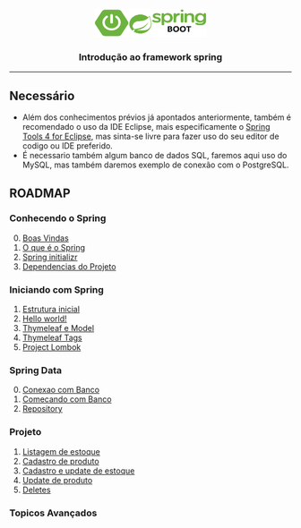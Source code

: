 <p align="center">
    <img src="../assets/springboot.png" alt="spring logo" width="200" height="50">
</p>

<h3 align="center">Introdução ao framework spring</h3>

***

## Necessário
 * Além dos conhecimentos prévios já apontados anteriormente, também é recomendado o uso da IDE Eclipse, mais especificamente o [Spring Tools 4 for Eclipse](https://spring.io/tools), mas sinta-se livre para fazer uso do seu editor de codigo ou IDE preferido.
 * É necessario também algum banco de dados SQL, faremos aqui uso do MySQL, mas também daremos exemplo de conexão com o PostgreSQL.

## ROADMAP

### Conhecendo o Spring

0. [Boas Vindas](./1-Conhecendo-o-Spring/boas-vindas.md)
1. [O que é o Spring](./1-Conhecendo-o-Spring/o-que-e-o-spring.md)
2. [Spring initializr](./1-Conhecendo-o-Spring/spring-initializr.md)
3. [Dependencias do Projeto](./1-Conhecendo-o-Spring/dependencias-do-projeto.md)

### Iniciando com Spring

1. [Estrutura inicial](./2-Iniciando-com-Spring/estrutura-inicial.md)
2. [Hello world!](./2-Iniciando-com-Spring/hello-world.md)
3. [Thymeleaf e Model](./2-Iniciando-com-Spring/thymeleaf-e-model.md)
4. [Thymeleaf Tags](./2-Iniciando-com-Spring/thymeleaf-tags.md)
5. [Project Lombok](./2-Iniciando-com-Spring/project-lombok.md)

### Spring Data

0. [Conexao com Banco](./3-Spring-data/conexao-com-banco.md)
1. [Comecando com Banco](./3-Spring-data/comecando-com-banco.md)
2. [Repository](./3-Spring-data/repository.md)

### Projeto

1. [Listagem de estoque](./4-Projeto/listagem-estoque.md)
2. [Cadastro de produto](./4-Projeto/cadastro-produto.md)
3. [Cadastro e update de estoque](./4-Projeto/cadastro-update-estoque.md)
4. [Update de produto](./4-Projeto/update-produto.md)
5. [Deletes](./4-Projeto/deletes.md)

### Topicos Avançados